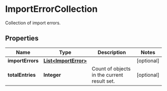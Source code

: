 

# ImportErrorCollection

Collection of import errors.

## Properties

Name | Type | Description | Notes
------------ | ------------- | ------------- | -------------
**importErrors** | [**List&lt;ImportError&gt;**](ImportError.md) |  |  [optional]
**totalEntries** | **Integer** | Count of objects in the current result set. |  [optional]



